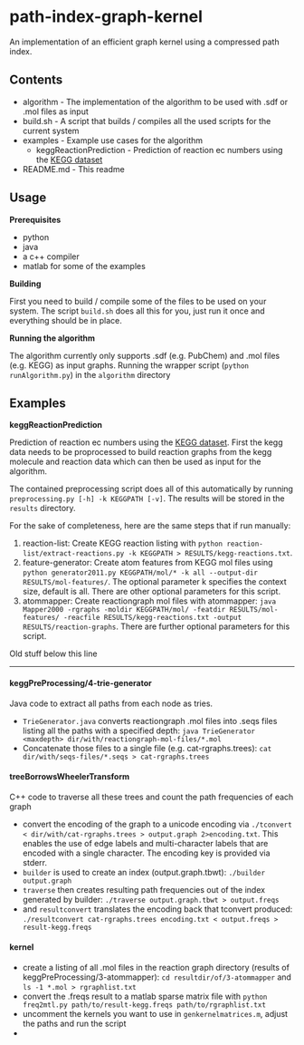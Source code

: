 path-index-graph-kernel
=======================

An implementation of an efficient graph kernel using a compressed path index. 

Contents
--------

* algorithm - The implementation of the algorithm to be used with .sdf or .mol files as input
* build.sh - A script that builds / compiles all the used scripts for the current system
* examples - Example use cases for the algorithm
    * keggReactionPrediction - Prediction of reaction ec numbers using the [KEGG dataset](http://www.genome.jp/kegg/)
* README.md - This readme

Usage
-----

**Prerequisites**

* python
* java 
* a c++ compiler
* matlab for some of the examples

**Building**

First you need to build / compile some of the files to be used on your system. The script `build.sh` does all this for you, just run it once and everything should be in place.

**Running the algorithm**

The algorithm currently only supports .sdf (e.g. PubChem) and .mol files (e.g. KEGG) as input graphs. Running the wrapper script (`python runAlgorithm.py`) in the `algorithm` directory  

Examples
--------

**keggReactionPrediction**

Prediction of reaction ec numbers using the [KEGG dataset](http://www.genome.jp/kegg/). First the kegg data needs to be proprocessed to build reaction graphs from the kegg molecule and reaction data which can then be used as input for the algorithm.

The contained preprocessing script does all of this automatically by running `preprocessing.py [-h] -k KEGGPATH [-v]`. The results will be stored in the `results` directory. 

For the sake of completeness, here are the same steps that if run manually:

1. reaction-list: Create KEGG reaction listing with `python reaction-list/extract-reactions.py -k KEGGPATH > RESULTS/kegg-reactions.txt`. 
2. feature-generator: Create atom features from KEGG mol files using `python generator2011.py KEGGPATH/mol/* -k all --output-dir RESULTS/mol-features/`. The optional parameter k specifies the context size, default is all. There are other optional parameters for this script.
3. atommapper: Create reactiongraph mol files with atommapper: `java Mapper2000 -rgraphs -moldir KEGGPATH/mol/ -featdir RESULTS/mol-features/ -reacfile RESULTS/kegg-reactions.txt -output RESULTS/reaction-graphs`. There are further optional parameters for this script.



Old stuff below this line
________________________________

#### keggPreProcessing/4-trie-generator

Java code to extract all paths from each node as tries.
* `TrieGenerator.java` converts reactiongraph .mol files into .seqs files listing all the paths with a specified depth: `java TrieGenerator <maxdepth> dir/with/reactiongraph-mol-files/*.mol`
* Concatenate those files to a single file (e.g. cat-rgraphs.trees): `cat dir/with/seqs-files/*.seqs > cat-rgraphs.trees` 
#### treeBorrowsWheelerTransform

C++ code to traverse all these trees and count the path frequencies of each graph* convert the encoding of the graph to a unicode encoding via `./tconvert < dir/with/cat-rgraphs.trees > output.graph 2>encoding.txt`. This enables the use of edge labels and multi-character labels that are encoded with a single character. The encoding key is provided via stderr.* `builder` is used to create an index (output.graph.tbwt): `./builder output.graph`* `traverse` then creates resulting path frequencies out of the index generated by builder: `./traverse output.graph.tbwt > output.freqs`* and `resultconvert` translates the encoding back that tconvert produced: `./resultconvert cat-rgraphs.trees encoding.txt < output.freqs > result-kegg.freqs`
#### kernel

* create a listing of all .mol files in the reaction graph directory (results of keggPreProcessing/3-atommapper): `cd resultdir/of/3-atommapper` and `ls -1 *.mol > rgraphlist.txt`
* convert the .freqs result to a matlab sparse matrix file with `python freq2mtl.py path/to/result-kegg.freqs path/to/rgraphlist.txt`
* uncomment the kernels you want to use in `genkernelmatrices.m`, adjust the paths and run the script
*
